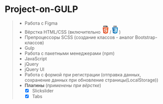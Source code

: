 # Project-on-GULP

> - Работа с Figma
> - Вёрстка HTML/CSS (включительно <img width="25" src="https://raw.githubusercontent.com/github/explore/80688e429a7d4ef2fca1e82350fe8e3517d3494d/topics/html/html.png">/<img width="25" src="https://raw.githubusercontent.com/github/explore/80688e429a7d4ef2fca1e82350fe8e3517d3494d/topics/css/css.png">)
> - Препроцессоры SCSS (создание классов - аналог Bootstrap-классов)
> - Gulp
> - Работа с пакетными менеджерами (npm)
> - JavaScript
> - jQuery
> - jQuery UI
> - Работа с формой при регистрации (отправка данных, сохранение данных при обновление страницы(LocalStorage))
> - **Плагины** (_применены_ _при_ _вёрстке_)
>    - [x] Slickslider
>    - [x] Tabs
